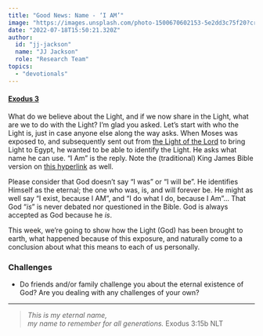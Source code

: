 ```yaml
---
title: "Good News: Name - ‘I AM’"
image: "https://images.unsplash.com/photo-1500670602153-5e2dd3c75f20?crop=entropy&cs=srgb&fm=jpg&ixid=Mnw5NjYxfDB8MXxzZWFyY2h8MTB8fFRydXRofGVufDB8fHx8MTYxODIzNjM3Mw&ixlib=rb-1.2.1&q=85"
date: "2022-07-18T15:50:21.320Z"
author:
  id: "jj-jackson"
  name: "JJ Jackson"
  role: "Research Team"
topics:
  - "devotionals"
---
```

#### [Exodus 3][1]
 
What do we believe about the Light, and if we now share in the Light, what are we to do with the Light? I’m glad you asked. Let’s start with who the Light is, just in case anyone else along the way asks. When Moses was exposed to, and subsequently sent out from [the Light of the Lord][3] to bring Light to Egypt, he wanted to be able to identify the Light. He asks what name he can use. “I Am” is the reply. Note the (traditional) King James Bible version on [this hyperlink][2] as well.

Please consider that God doesn’t say “I was” or “I will be”. He identifies Himself as the eternal; the one who was, is, and will forever be. He might as well say “I exist, because I AM”, and “I do what I do, because I Am”… That God “_is_” is never debated nor questioned in the Bible. God is always accepted as God because he _is_.

This week, we’re going to show how the Light (God) has been brought to earth, what happened because of this exposure, and naturally come to a conclusion about what this means to each of us personally.

### Challenges
- Do friends and/or family challenge you about the eternal existence of God? Are you dealing with any challenges of your own?

----

> _This is my eternal name,   
    my name to remember for all generations._ Exodus 3:15b NLT

[1]: https://biblehub.com/bsb/exodus/3.htm
[2]: https://biblehub.com/exodus/3-14.htm
[3]: https://biblehub.com/exodus/3-2.htm
